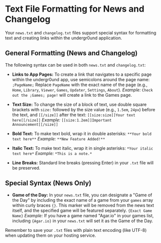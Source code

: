# Text File Formatting for News and Changelog

Your `news.txt` and `changelog.txt` files support special syntax for formatting text and creating links within the undergr0und application.

## General Formatting (News and Changelog)

The following syntax can be used in both `news.txt` and `changelog.txt`:

* **Links to App Pages:** To create a link that navigates to a specific page within the undergr0und app, use semicolons around the page name:
    `;PageName;`
    Replace `PageName` with the exact name of the page (e.g., `Home`, `Library`, `Viewer`, `Games`, `Updater`, `Settings`, `About`).
    *Example:* `Check out the ;Games; page!` will create a link to the Games page.

* **Text Size:** To change the size of a block of text, use double square brackets with `size:` followed by the size value (e.g., `1.5em`, `24px`) before the text, and `[[/size]]` after the text:
    `[[size:size]]Your text here[[/size]]`
    *Example:* `[[size:1.2em]]Important Announcement[[/size]]`

* **Bold Text:** To make text bold, wrap it in double asterisks:
    `**Your bold text here**`
    *Example:* `**New Feature Added!**`

* **Italic Text:** To make text italic, wrap it in single asterisks:
    `*Your italic text here*`
    *Example:* `*This is a note.*`

* **Line Breaks:** Standard line breaks (pressing Enter) in your `.txt` file will be preserved.

## Special Syntax (News Only)

* **Game of the Day:** In your `news.txt` file, you can designate a "Game of the Day" by including the exact name of a game from your `games` array within curly braces `{}`. This marker will be removed from the news text itself, and the specified game will be featured separately.
    `{Exact Game Name}`
    *Example:* If you have a game named "Agar.io" in your games list, including `{Agar.io}` in your `news.txt` will set it as the Game of the Day.

Remember to save your `.txt` files with plain text encoding (like UTF-8) when updating them on your hosting service.
